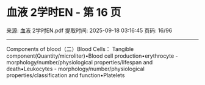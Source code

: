 # 血液 2学时EN - 第 16 页

来源: 血液 2学时EN.pdf
提取时间: 2025-09-18 03:16:45
页码: 16/96

---

Components of blood（二）Blood Cells：
Tangible component(Quantity/microliter)•Blood cell production•erythrocyte - morphology/number/physiological properties/lifespan and death•Leukocytes - morphology/number/physiological properties/classification and function•Platelets